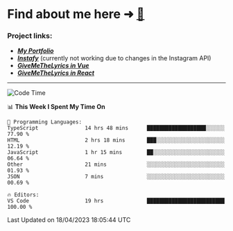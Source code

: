 # Find about me here ➜ [🧑](https://pauabella.dev)

### Project links:
- ***[My Portfolio](https://pauabella.dev)***
- ***[Instafy](https://instafy.me)*** (currently not working due to changes in the Instagram API)
- ***[GiveMeTheLyrics in Vue](https://lyrics.pauabella.dev)***
- ***[GiveMeTheLyrics in React](https://pauabella.dev/GiveMeTheLyrics)***

---
<!--START_SECTION:waka-->
![Code Time](http://img.shields.io/badge/Code%20Time-2%2C084%20hrs%2015%20mins-blue)

📊 **This Week I Spent My Time On** 

```text
💬 Programming Languages: 
TypeScript               14 hrs 48 mins      ███████████████████░░░░░░   77.90 % 
HTML                     2 hrs 18 mins       ███░░░░░░░░░░░░░░░░░░░░░░   12.19 % 
JavaScript               1 hr 15 mins        ██░░░░░░░░░░░░░░░░░░░░░░░   06.64 % 
Other                    21 mins             ░░░░░░░░░░░░░░░░░░░░░░░░░   01.93 % 
JSON                     7 mins              ░░░░░░░░░░░░░░░░░░░░░░░░░   00.69 % 

🔥 Editors: 
VS Code                  19 hrs              █████████████████████████   100.00 % 
```


 Last Updated on 18/04/2023 18:05:44 UTC
<!--END_SECTION:waka-->

